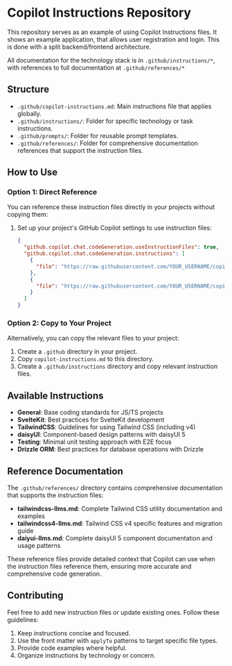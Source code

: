 # Copilot Instructions Repository

This repository serves as an example of using Copilot Instructions files. It shows an example application, that allows user registration and login. This is done with a split backend/frontend architecture.

All documentation for the technology stack is in `.github/instructions/*`, with references to full documentation at `.github/references/*`

## Structure

- `.github/copilot-instructions.md`: Main instructions file that applies globally.
- `.github/instructions/`: Folder for specific technology or task instructions.
- `.github/prompts/`: Folder for reusable prompt templates.
- `.github/references/`: Folder for comprehensive documentation references that support the instruction files.

## How to Use

### Option 1: Direct Reference

You can reference these instruction files directly in your projects without copying them:

1. Set up your project's GitHub Copilot settings to use instruction files:
   ```json
   {
     "github.copilot.chat.codeGeneration.useInstructionFiles": true,
     "github.copilot.chat.codeGeneration.instructions": [
       {
         "file": "https://raw.githubusercontent.com/YOUR_USERNAME/copilot-instructions/main/.github/copilot-instructions.md"
       },
       {
         "file": "https://raw.githubusercontent.com/YOUR_USERNAME/copilot-instructions/main/.github/instructions/sveltekit.instructions.md"
       }
     ]
   }
   ```

### Option 2: Copy to Your Project

Alternatively, you can copy the relevant files to your project:

1. Create a `.github` directory in your project.
2. Copy `copilot-instructions.md` to this directory.
3. Create a `.github/instructions` directory and copy relevant instruction files.

## Available Instructions

- **General**: Base coding standards for JS/TS projects
- **SvelteKit**: Best practices for SvelteKit development
- **TailwindCSS**: Guidelines for using Tailwind CSS (including v4)
- **daisyUI**: Component-based design patterns with daisyUI 5
- **Testing**: Minimal unit testing approach with E2E focus
- **Drizzle ORM**: Best practices for database operations with Drizzle

## Reference Documentation

The `.github/references/` directory contains comprehensive documentation that supports the instruction files:

- **tailwindcss-llms.md**: Complete Tailwind CSS utility documentation and examples
- **tailwindcss4-llms.md**: Tailwind CSS v4 specific features and migration guide
- **daiyui-llms.md**: Complete daisyUI 5 component documentation and usage patterns

These reference files provide detailed context that Copilot can use when the instruction files reference them, ensuring more accurate and comprehensive code generation.

## Contributing

Feel free to add new instruction files or update existing ones. Follow these guidelines:

1. Keep instructions concise and focused.
2. Use the front matter with `applyTo` patterns to target specific file types.
3. Provide code examples where helpful.
4. Organize instructions by technology or concern.
